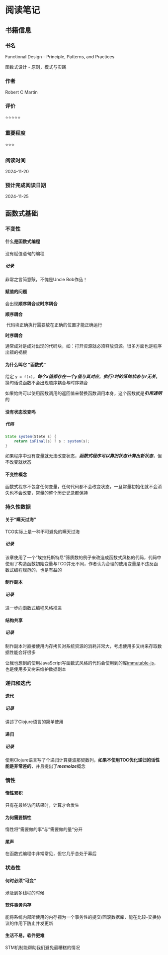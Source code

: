 # 阅读笔记

## 书籍信息

### 书名

Functional Design - Principle, Patterns, and Practices

函数式设计 - 原则，模式与实践

### 作者

Robert C Martin

### 评价

⭐⭐⭐⭐⭐

### 重要程度

⭐⭐⭐

### 阅读时间

2024-11-20

### 预计完成阅读日期

2024-11-25

## 函数式基础

### 不变性

#### 什么是函数式编程

没有赋值语句的编程

##### 记录

非常之言简意赅，不愧是Uncle Bob作品！

#### 赋值的问题

会出现**顺序耦合**或**时序耦合**

**顺序耦合**

​	代码块正确执行需要放在正确的位置才能正确运行

**时序耦合**

​	通常成对是成对出现的代码块，如：打开资源就必须释放资源。很多方面也是程序出错的祸根

#### 为什么叫它 ”函数式“

给定 `y = f(x)`，***每个x值都存在一个y值与其对应***，***执行`f`时的系统状态与`f`无关***。换句话说函数不会出现顺序耦合与时序耦合

如果始终可以使用函数调用的返回值来替换函数调用本身，这个函数就是***引用透明***的

#### 没有状态改变吗

##### 代码

```java
State system(Stete s) {
	return isFinal(s) ? s : system(s);
}
```

如果程序中没有变量就无法改变状态，***函数式程序可以靠旧状态计算出新状态***，但不改变就状态

#### 不变性概念

函数式程序不包含任何变量，任何代码都不会改变状态，一旦常量初始化就不会消失也不会改变，常量的整个历史记录都保持

### 持久性数据

#### 关于“瞒天过海”

TCO实际上是一种不可避免的瞒天过海

##### 记录

该章使用了一个“埃拉托斯特尼”筛质数的例子来改造成函数式风格的代码，代码中使用了构造函数初始变量与TCO并无不同，作者认为合理的使用变量是不违反函数式编程规范的，也是有益的

#### 制作副本

##### 记录

进一步向函数式编程风格推进

#### 结构共享

##### 记录

制作副本时直接使用内存拷贝对系统资源的消耗非常大，考虑使用多叉树来存取数据性能会好很多

让我也想到的使用JavaScript写函数式风格的代码会使用到的库[immutable-js](https://immutable-js.com/)，也是使用多叉树来维护数据副本

### 递归和迭代

#### 迭代

##### 记录

讲述了Clojure语言的简单使用

#### 递归

##### 记录

使用Clojure语言写了个递归计算斐波那契数列，**如果不使用TOC优化递归的话性能是非常差的**，并且提出了***memoize***概念

### 惰性

#### 惰性累积

只有在最终访问结果时，计算才会发生

#### 为何需要惰性

惰性将”需要做的事“与”需要做的量“分开

#### 尾声

在函数式编程中非常常见，但它几乎总处于幕后

### 状态性

#### 何时必须“可变”

涉及到多线程的时候

#### 软件事务内存

能将系统内部所使用的内存视为一个事务性的提交/回滚数据库，能在比较-交换协议的作用下防止并发更新

#### 生活不易，软件更难

STM机制能帮助我们避免最糟糕的情况